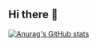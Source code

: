 ## Hi there 👋
[![Anurag's GitHub stats](https://github-readme-stats.vercel.app/api?username=guanhaijie)](https://github.com/anuraghazra/github-readme-stats)
<!--
**guanhaijie/guanhaijie** is a ✨ _special_ ✨ repository because its `README.md` (this file) appears on your GitHub profile.

Here are some ideas to get you started:

- 🔭 I’m currently working on ...
- 🌱 I’m currently learning ...
- 👯 I’m looking to collaborate on ...
- 🤔 I’m looking for help with ...
- 💬 Ask me about ...
- 📫 How to reach me: ...
- 😄 Pronouns: ...
- ⚡ Fun fact: ...
-->
